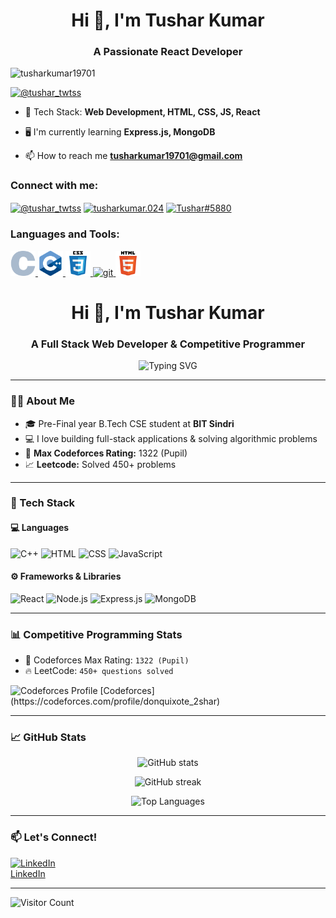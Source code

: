 <h1 align="center">Hi 👋, I'm Tushar Kumar</h1>
<h3 align="center">A Passionate React Developer</h3>

<p align="left"> <img src="https://komarev.com/ghpvc/?username=tusharkumar19701&label=Profile%20views&color=0e75b6&style=flat" alt="tusharkumar19701" /> </p>

<p align="left"> <a href="https://twitter.com/@tushar_twtss" target="blank"><img src="https://img.shields.io/twitter/follow/@tushar26412900?logo=twitter&style=for-the-badge" alt="@tushar_twtss" /></a> </p>

- 🌱 Tech Stack: **Web Development, HTML, CSS, JS, React**
- 🖥️ I'm currently learning **Express.js, MongoDB**

- 📫 How to reach me **tusharkumar19701@gmail.com**

<h3 align="left">Connect with me:</h3>
<p align="left">
<a href="https://twitter.com/@tushar_twtss" target="blank"><img align="center" src="https://raw.githubusercontent.com/rahuldkjain/github-profile-readme-generator/master/src/images/icons/Social/twitter.svg" alt="@tushar_twtss" height="30" width="40" /></a>
<a href="https://instagram.com/tusharkumar.024" target="blank"><img align="center" src="https://raw.githubusercontent.com/rahuldkjain/github-profile-readme-generator/master/src/images/icons/Social/instagram.svg" alt="tusharkumar.024" height="30" width="40" /></a>
<a href="https://discord.gg/Tushar#5880" target="blank"><img align="center" src="https://raw.githubusercontent.com/rahuldkjain/github-profile-readme-generator/master/src/images/icons/Social/discord.svg" alt="Tushar#5880" height="30" width="40" /></a>
</p>

<h3 align="left">Languages and Tools:</h3>
<p align="left"> <a href="https://www.cprogramming.com/" target="_blank" rel="noreferrer"> <img src="https://raw.githubusercontent.com/devicons/devicon/master/icons/c/c-original.svg" alt="c" width="40" height="40"/> </a> <a href="https://www.w3schools.com/cpp/" target="_blank" rel="noreferrer"> <img src="https://raw.githubusercontent.com/devicons/devicon/master/icons/cplusplus/cplusplus-original.svg" alt="cplusplus" width="40" height="40"/> </a> <a href="https://www.w3schools.com/css/" target="_blank" rel="noreferrer"> <img src="https://raw.githubusercontent.com/devicons/devicon/master/icons/css3/css3-original-wordmark.svg" alt="css3" width="40" height="40"/> </a> <a href="https://git-scm.com/" target="_blank" rel="noreferrer"> <img src="https://www.vectorlogo.zone/logos/git-scm/git-scm-icon.svg" alt="git" width="40" height="40"/> </a> <a href="https://www.w3.org/html/" target="_blank" rel="noreferrer"> <img src="https://raw.githubusercontent.com/devicons/devicon/master/icons/html5/html5-original-wordmark.svg" alt="html5" width="40" height="40"/> </a> </p>




<h1 align="center">Hi 👋, I'm Tushar Kumar</h1>
<h3 align="center">A Full Stack Web Developer & Competitive Programmer</h3>

<p align="center">
  <img src="https://readme-typing-svg.herokuapp.com?font=Fira+Code&duration=2000&pause=1000&color=36BCF7&center=true&vCenter=true&width=435&lines=Full+Stack+Web+Developer;Competitive+Programmer;Final+year+Student+at+BIT+Sindri" alt="Typing SVG" />
</p>

---

### 🧑‍💻 About Me
- 🎓 Pre-Final year B.Tech CSE student at **BIT Sindri**
- 💻 I love building full-stack applications & solving algorithmic problems
- 🥇 **Max Codeforces Rating:** 1322 (Pupil)  
- 📈 **Leetcode:** Solved 450+ problems  

---

### 🚀 Tech Stack

#### 💻 Languages
![C++](https://img.shields.io/badge/C++-00599C?style=flat&logo=c%2B%2B&logoColor=white)
![HTML](https://img.shields.io/badge/HTML-E34F26?style=flat&logo=html5&logoColor=white)
![CSS](https://img.shields.io/badge/CSS-1572B6?style=flat&logo=css3&logoColor=white)
![JavaScript](https://img.shields.io/badge/JavaScript-F7DF1E?style=flat&logo=javascript&logoColor=black)

#### ⚙️ Frameworks & Libraries
![React](https://img.shields.io/badge/React-20232A?style=flat&logo=react&logoColor=61DAFB)
![Node.js](https://img.shields.io/badge/Node.js-339933?style=flat&logo=node.js&logoColor=white)
![Express.js](https://img.shields.io/badge/Express.js-000000?style=flat&logo=express&logoColor=white)
![MongoDB](https://img.shields.io/badge/MongoDB-4EA94B?style=flat&logo=mongodb&logoColor=white)

---

### 📊 Competitive Programming Stats

- 🧠 Codeforces Max Rating: `1322 (Pupil)`  
- 🔥 LeetCode: `450+ questions solved`

<p align="left">
  <img src="https://cp-logo.vercel.app/codeforces/tusharkumarcf" alt="Codeforces Profile" />
  [Codeforces](https://codeforces.com/profile/donquixote_2shar)
</p>

---

### 📈 GitHub Stats

<p align="center">
  <img src="https://github-readme-stats.vercel.app/api?username=tusharkumar&show_icons=true&theme=radical" alt="GitHub stats" />
</p>

<p align="center">
  <img src="https://github-readme-streak-stats.herokuapp.com?user=tusharkumar&theme=radical" alt="GitHub streak" />
</p>

<p align="center">
  <img src="https://github-readme-stats.vercel.app/api/top-langs/?username=tusharkumar&layout=compact&theme=radical" alt="Top Languages" />
</p>

---

### 📫 Let's Connect!

[![LinkedIn](https://img.shields.io/badge/LinkedIn-blue?logo=linkedin&style=for-the-badge)](https://linkedin.com/in/your-link)  
[LinkedIn](https://www.linkedin.com/in/tushar-kumar-063331245/)

---

![Visitor Count](https://komarev.com/ghpvc/?username=tusharkumar19701&label=Profile%20views&color=0e75b6&style=flat)


